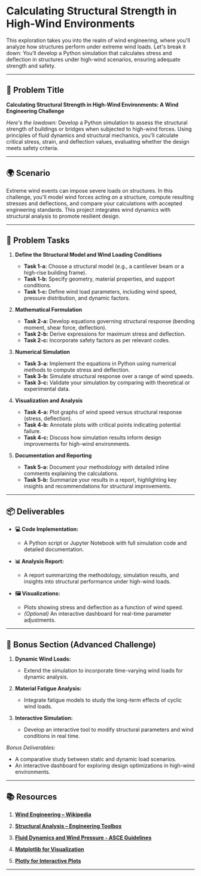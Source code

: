 # Calculating Structural Strength in High-Wind Environments

This exploration takes you into the realm of wind engineering, where you'll analyze how structures perform under extreme wind loads. Let's break it down: You’ll develop a Python simulation that calculates stress and deflection in structures under high-wind scenarios, ensuring adequate strength and safety.

---

## 📝 Problem Title

**Calculating Structural Strength in High-Wind Environments: A Wind Engineering Challenge**

*Here's the lowdown:*
Develop a Python simulation to assess the structural strength of buildings or bridges when subjected to high-wind forces. Using principles of fluid dynamics and structural mechanics, you'll calculate critical stress, strain, and deflection values, evaluating whether the design meets safety criteria.

---

## 🌍 Scenario

Extreme wind events can impose severe loads on structures. In this challenge, you'll model wind forces acting on a structure, compute resulting stresses and deflections, and compare your calculations with accepted engineering standards. This project integrates wind dynamics with structural analysis to promote resilient design.

---

## 🔧 Problem Tasks

1. **Define the Structural Model and Wind Loading Conditions**
   - **Task 1-a:** Choose a structural model (e.g., a cantilever beam or a high-rise building frame).  
   - **Task 1-b:** Specify geometry, material properties, and support conditions.  
   - **Task 1-c:** Define wind load parameters, including wind speed, pressure distribution, and dynamic factors.

2. **Mathematical Formulation**
   - **Task 2-a:** Develop equations governing structural response (bending moment, shear force, deflection).  
   - **Task 2-b:** Derive expressions for maximum stress and deflection.  
   - **Task 2-c:** Incorporate safety factors as per relevant codes.

3. **Numerical Simulation**
   - **Task 3-a:** Implement the equations in Python using numerical methods to compute stress and deflection.  
   - **Task 3-b:** Simulate structural response over a range of wind speeds.  
   - **Task 3-c:** Validate your simulation by comparing with theoretical or experimental data.

4. **Visualization and Analysis**
   - **Task 4-a:** Plot graphs of wind speed versus structural response (stress, deflection).  
   - **Task 4-b:** Annotate plots with critical points indicating potential failure.  
   - **Task 4-c:** Discuss how simulation results inform design improvements for high-wind environments.

5. **Documentation and Reporting**
   - **Task 5-a:** Document your methodology with detailed inline comments explaining the calculations.  
   - **Task 5-b:** Summarize your results in a report, highlighting key insights and recommendations for structural improvements.

---

## 📦 Deliverables

- **💻 Code Implementation:**
  - A Python script or Jupyter Notebook with full simulation code and detailed documentation.

- **📊 Analysis Report:**
  - A report summarizing the methodology, simulation results, and insights into structural performance under high-wind loads.

- **🖼️ Visualizations:**
  - Plots showing stress and deflection as a function of wind speed.  
  - *(Optional)* An interactive dashboard for real-time parameter adjustments.

---

## 🎁 Bonus Section (Advanced Challenge)

1. **Dynamic Wind Loads:**
   - Extend the simulation to incorporate time-varying wind loads for dynamic analysis.

2. **Material Fatigue Analysis:**
   - Integrate fatigue models to study the long-term effects of cyclic wind loads.

3. **Interactive Simulation:**
   - Develop an interactive tool to modify structural parameters and wind conditions in real time.

*Bonus Deliverables:*
- A comparative study between static and dynamic load scenarios.  
- An interactive dashboard for exploring design optimizations in high-wind environments.

---

## 📚 Resources

1. **[Wind Engineering – Wikipedia](https://en.wikipedia.org/wiki/Wind_engineering)**

2. **[Structural Analysis – Engineering Toolbox](https://www.engineeringtoolbox.com/)**

3. **[Fluid Dynamics and Wind Pressure - ASCE Guidelines](https://www.asce.org/)**

4. **[Matplotlib for Visualization](https://matplotlib.org/)**

5. **[Plotly for Interactive Plots](https://plotly.com/python/)**

---
